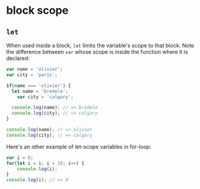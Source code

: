 # block scope

## `let`

When used inside a block, `let` limits the variable's scope to that block. Note the difference between `var` whose scope is inside the function where it is declared:


```js
var name = 'olivier';
var city = 'paris';

if(name === 'olivier') {
  let name = 'bredele';
	var city = 'calgary';

  console.log(name); // => bredele
  console.log(city); // => calgary
}

console.log(name); // => olivier
console.log(city); // => calgary
```

Here's an other example of let-scope variables in for-loop:


```js
var i = 0;
for(let i = i; i < 10; i++) {
	console.log(i);
}
console.log(i); // => 0
```